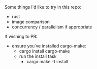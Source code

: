 Some things I'd like to try in this repo:
- rust
- image comparison
- concurrency / parallelism if appropriate


If wishing to PR:
- ensure you've installed cargo-make:
    - cargo install cargo-make
    - run the install task
        -  cargo make -t install

